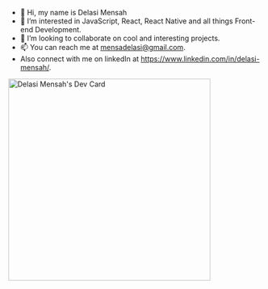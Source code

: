 - 👋 Hi, my name is Delasi Mensah
- 👀 I’m interested in JavaScript, React, React Native and all things Front-end Development.
- 💞️ I’m looking to collaborate on cool and interesting projects.
- 📫 You can reach me at mensadelasi@gmail.com.
- Also connect with me on linkedIn at https://www.linkedin.com/in/delasi-mensah/.

<a href="https://app.daily.dev/_delasimensah"><img src="https://api.daily.dev/devcards/39ce3dc2d06d450b981cdb595f6e2d5f.png?r=5st" width="400" alt="Delasi Mensah's Dev Card"/></a>

<!---
delasimensah/delasimensah is a ✨ special ✨ repository because its `README.md` (this file) appears on your GitHub profile.
You can click the Preview link to take a look at your changes.
--->
